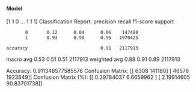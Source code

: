 #### Model
[1 1 0 ... 1 1 1]
Classification Report:
              precision    recall  f1-score   support

           0       0.12      0.04      0.06    147488
           1       0.93      0.98      0.95   1970425

    accuracy                           0.91   2117913
   macro avg       0.53      0.51      0.51   2117913
weighted avg       0.88      0.91      0.89   2117913

Accuracy: 0.911348577585576
Confusion Matrix:
[[   6308  141180]
 [  46576 1923849]]
Confusion Matrix (%):
[[ 0.29784037  6.6659962 ]
 [ 2.19914605 90.83701738]]
